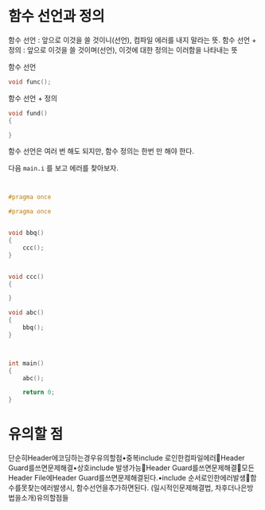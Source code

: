 # 함수 선언과 정의

함수 선언 : 앞으로 이것을 쓸 것이니(선언), 컴파일 에러를 내지 말라는 뜻.
함수 선언 + 정의 : 앞으로 이것을 쓸 것이며(선언), 이것에 대한 정의는 이러함을 나타내는 뜻

함수 선언
```c
void func();
```

함수 선언 + 정의
```c
void fund()
{

}
```

함수 선언은 여러 번 해도 되지만, 함수 정의는 한번 만 해야 한다.

다음 `main.i` 를 보고 에러를 찾아보자.

```c


#pragma once

#pragma once


void bbq()
{
	ccc();
}


void ccc()
{

}

void abc()
{
	bbq();
}



int main()
{
	abc();

	return 0;
}

```

# 유의할 점

단순히Header에코딩하는경우유의할점•중복include 로인한컴파일에러Header Guard를쓰면문제해결•상호include 발생가능Header Guard를쓰면문제해결모든Header File에Header Guard를쓰면문제해결된다.•include 순서로인한에러발생함수를못찾는에러발생시, 함수선언을추가하면된다. (일시적인문제해결법, 차후더나은방법을소개)유의할점들

